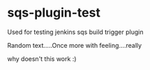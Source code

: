 sqs-plugin-test
===============

Used for testing jenkins sqs build trigger plugin

Random text.....Once more with feeling....really

why doesn't this work :)